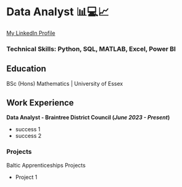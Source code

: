 <!--### Hi there 👋

**BradleyHedman/BradleyHedman** is a ✨ _special_ ✨ repository because its `README.md` (this file) appears on your GitHub profile.

Here are some ideas to get you started:

- 🔭 I’m currently working on ...
- 🌱 I’m currently learning ...
- 👯 I’m looking to collaborate on ...
- 🤔 I’m looking for help with ...
- 💬 Ask me about ...
- 📫 How to reach me: ...
- 😄 Pronouns: ...
- ⚡ Fun fact: ...
-->
# Data Analyst 📊💻📈
[My LinkedIn Profile](https://www.linkedin.com/in/bradley-hedman-206437163/)
<!--#[Text that appears](link to website or path to image)-->
### Technical Skills: Python, SQL, MATLAB, Excel, Power BI

## Education 
BSc (Hons) Mathematics | University of Essex

## Work Experience
**Data Analyst - Braintree District Council (_June 2023 - Present_)**
- success 1
- success 2

### Projects
Baltic Apprenticeships Projects
- Project 1
